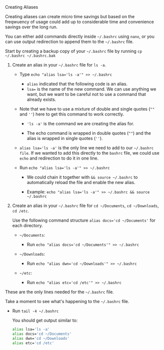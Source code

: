 Creating Aliases

Creating aliases can create micro time savings but based on the freqwuency of usage could add up to considerable time and convenience savings over the long run. 

You can either add commands directly inside `~/.bashrc` using `nano`, or you can use output redirection to append them to the `~/.bashrc` file.


Start by creating a backup copy of your `~/.bashrc` file by running `cp ~/.bashrc ~/.bashrc.bak`

1. Create an alias in your `~/.bashrc` file for `ls -a`.
    - Type `echo "alias lsa='ls -a'" >> ~/.bashrc`

        - `alias` indicated that the following code is an alias.
        - `lsa=` is the name of the new command. We can use anything we want, but we want to be careful not to use a command that already exists.

    - Note that we have to use a mixture of double and single quotes (`""` and `''`) here to get this command to work correctly.

        - `'ls -a'` is the command we are creating the alias for.

        - The echo command is wrapped in double quotes (`""`) and the alias is wrapped in single quotes (`''`).

    - `alias lsa='ls -a'` is the only line we need to add to our `~/.bashrc file`. If we wanted to add this directly to the `bashrc` file, we could use `echo` and redirection to do it in one line.

    - Run `echo "alias lsa='ls -a'" >> ~/.bashrc`
        
        - We could chain it together with `&& source ~/.bashrc` to automatically reload the file and enable the new alias.
        
        - Example: `echo "alias lsa='ls -a'" >> ~/.bashrc && source ~/.bashrc`



2. Create an alias in your `~/.bashrc` file for `cd ~/Documents`, `cd ~/Downloads`, `cd /etc`.

    Use the following command structure `alias docs='cd ~/Documents'` for each directory.

    - `~/Documents`:
        - Run `echo "alias docs='cd ~/Documents'" >> ~/.bashrc`

    - `~/Downloads`:
        - Run `echo "alias dwn='cd ~/Downloads'" >> ~/.bashrc`

    - `~/etc`:
        - Run `echo "alias etc='cd /etc'" >> ~/.bashrc`


These are the only lines needed for the `~/.bashrc` file.

Take a moment to see what's happening to the `~/.bashrc` file.

- Run `tail -4 ~/.bashrc`

    You should get output similar to:

    ```bash
    alias lsa='ls -a'
    alias docs='cd ~/Documents'
    alias dwn='cd ~/Downloads'
    alias etc='cd /etc'
    ```